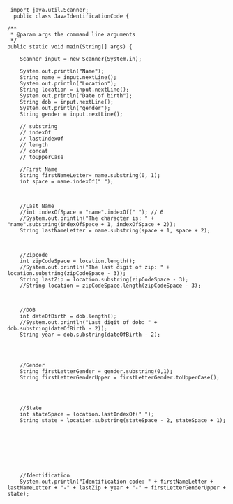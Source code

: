     
     
     
     import java.util.Scanner; 
      public class JavaIdentificationCode {

    /**
     * @param args the command line arguments
     */
    public static void main(String[] args) {

        Scanner input = new Scanner(System.in);

        System.out.println("Name");
        String name = input.nextLine();
        System.out.println("Location");
        String location = input.nextLine();
        System.out.println("Date of birth");
        String dob = input.nextLine();
        System.out.println("gender");
        String gender = input.nextLine();

        // substring
        // indexOf
        // lastIndexOf
        // length
        // concat
        // toUpperCase

        //First Name
        String firstNameLetter= name.substring(0, 1);
        int space = name.indexOf(" ");



        //Last Name
        //int indexOfSpace = "name".indexOf(" "); // 6
        //System.out.println("The character is: " + "name".substring(indexOfSpace + 1, indexOfSpace + 2));
        String lastNameLetter = name.substring(space + 1, space + 2);



        //Zipcode
        int zipCodeSpace = location.length();
        //System.out.println("The last digit of zip: " + location.substring(zipCodeSpace - 3)); 
        String lastZip = location.substring(zipCodeSpace - 3);
        //String location = zipCodeSpace.length(zipCodeSpace - 3);
        


        //DOB
        int dateOfBirth = dob.length();
        //System.out.println("Last digit of dob: " + dob.substring(dateOfBirth - 2));
        String year = dob.substring(dateOfBirth - 2);




        //Gender 
        String firstLetterGender = gender.substring(0,1);
        String firstLetterGenderUpper = firstLetterGender.toUpperCase();




        //State
        int stateSpace = location.lastIndexOf(" ");
        String state = location.substring(stateSpace - 2, stateSpace + 1);
        


        


        

        //Identification 
        System.out.println("Identification code: " + firstNameLetter + lastNameLetter + "-" + lastZip + year + "-" + firstLetterGenderUpper + state);
